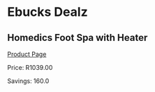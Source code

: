 
# Ebucks Dealz
## Homedics Foot Spa with Heater
[Product Page](https://www.ebucks.com/web/shop/productSelected.do?prodId=1161065567&catId=1186086453)

Price: R1039.00

Savings: 160.0


	